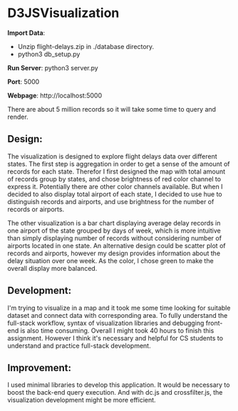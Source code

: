 # D3JSVisualization

**Import Data**: 
   * Unzip flight-delays.zip in ./database directory.
   * python3 db_setup.py

**Run Server**: python3 server.py

**Port**: 5000

**Webpage**: http://localhost:5000

There are about 5 million records so it will take some time to query and render.
   
   
## Design:
The visualization is designed to explore flight delays data over different states. The first step is aggregation in order to get a sense of the amount of records for each state. Therefor I first designed the map with total amount of records group by states, and chose brightness of red color channel to express it. Potentially there are other color channels available. But when I decided to also display total airport of each state, I decided to use hue to distinguish records and airports, and use brightness for the number of records or airports.

The other visualization is a bar chart displaying average delay records in one airport of the state grouped by days of week, which is more intuitive than simply displaying number of records without considering number of airports located in one state. An alternative design could be scatter plot of records and airports, however my design provides information about the delay situation over one week. As the color, I chose green to make the overall display more balanced. 

## Development:
I'm trying to visualize in a map and it took me some time looking for suitable dataset and connect data with corresponding area. To fully understand the full-stack workflow, syntax of visualization libraries and debugging front-end is also time consuming. Overall I might took 40 hours to finish this assignment. However I think it's necessary and helpful for CS students to understand and practice full-stack development. 

## Improvement:
I used minimal libraries to develop this application. It would be necessary to boost the back-end query execution. And with dc.js and crossfilter.js, the visualization development might be more efficient.

